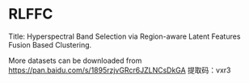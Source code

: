 # RLFFC
Title: Hyperspectral Band Selection via Region-aware Latent Features Fusion Based Clustering.

More datasets can be downloaded from 
https://pan.baidu.com/s/1895rzjvGRcr6JZLNCsDkGA 
提取码：vxr3
